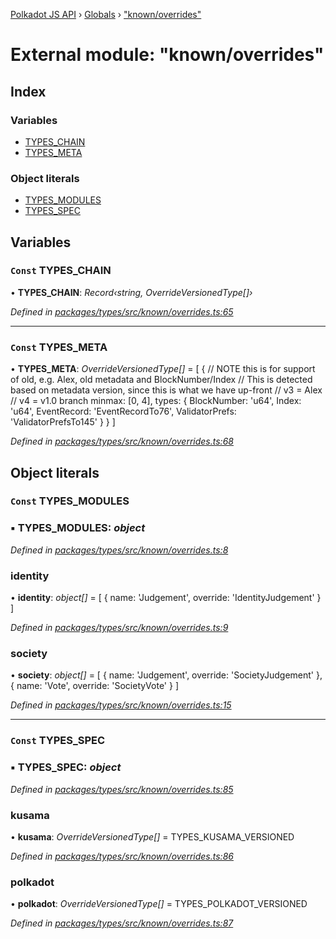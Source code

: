 [Polkadot JS API](../README.md) › [Globals](../globals.md) › ["known/overrides"](_known_overrides_.md)

# External module: "known/overrides"

## Index

### Variables

* [TYPES_CHAIN](_known_overrides_.md#const-types_chain)
* [TYPES_META](_known_overrides_.md#const-types_meta)

### Object literals

* [TYPES_MODULES](_known_overrides_.md#const-types_modules)
* [TYPES_SPEC](_known_overrides_.md#const-types_spec)

## Variables

### `Const` TYPES_CHAIN

• **TYPES_CHAIN**: *Record‹string, OverrideVersionedType[]›*

*Defined in [packages/types/src/known/overrides.ts:65](https://github.com/polkadot-js/api/blob/cba34b4b65/packages/types/src/known/overrides.ts#L65)*

___

### `Const` TYPES_META

• **TYPES_META**: *OverrideVersionedType[]* = [
  {
    // NOTE this is for support of old, e.g. Alex, old metadata and BlockNumber/Index
    // This is detected based on metadata version, since this is what we have up-front
    //   v3 = Alex
    //   v4 = v1.0 branch
    minmax: [0, 4],
    types: {
      BlockNumber: 'u64',
      Index: 'u64',
      EventRecord: 'EventRecordTo76',
      ValidatorPrefs: 'ValidatorPrefsTo145'
    }
  }
]

*Defined in [packages/types/src/known/overrides.ts:68](https://github.com/polkadot-js/api/blob/cba34b4b65/packages/types/src/known/overrides.ts#L68)*

## Object literals

### `Const` TYPES_MODULES

### ▪ **TYPES_MODULES**: *object*

*Defined in [packages/types/src/known/overrides.ts:8](https://github.com/polkadot-js/api/blob/cba34b4b65/packages/types/src/known/overrides.ts#L8)*

###  identity

• **identity**: *object[]* = [
    {
      name: 'Judgement',
      override: 'IdentityJudgement'
    }
  ]

*Defined in [packages/types/src/known/overrides.ts:9](https://github.com/polkadot-js/api/blob/cba34b4b65/packages/types/src/known/overrides.ts#L9)*

###  society

• **society**: *object[]* = [
    {
      name: 'Judgement',
      override: 'SocietyJudgement'
    },
    {
      name: 'Vote',
      override: 'SocietyVote'
    }
  ]

*Defined in [packages/types/src/known/overrides.ts:15](https://github.com/polkadot-js/api/blob/cba34b4b65/packages/types/src/known/overrides.ts#L15)*

___

### `Const` TYPES_SPEC

### ▪ **TYPES_SPEC**: *object*

*Defined in [packages/types/src/known/overrides.ts:85](https://github.com/polkadot-js/api/blob/cba34b4b65/packages/types/src/known/overrides.ts#L85)*

###  kusama

• **kusama**: *OverrideVersionedType[]* = TYPES_KUSAMA_VERSIONED

*Defined in [packages/types/src/known/overrides.ts:86](https://github.com/polkadot-js/api/blob/cba34b4b65/packages/types/src/known/overrides.ts#L86)*

###  polkadot

• **polkadot**: *OverrideVersionedType[]* = TYPES_POLKADOT_VERSIONED

*Defined in [packages/types/src/known/overrides.ts:87](https://github.com/polkadot-js/api/blob/cba34b4b65/packages/types/src/known/overrides.ts#L87)*
